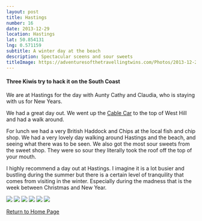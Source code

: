 ```yaml
---
layout: post
title: Hastings
number: 16
date: 2013-12-29
location: Hastings
lat: 50.854131
lng: 0.571159
subtitle: A winter day at the beach
description: Spectacular sceens and sour sweets
titleImage: https://adventuresofthetravellingtwins.com/Photos/2013-12-29-Hastings/cover-min.JPG
---
```


<h4>Three Kiwis try to hack it on the South Coast</h4>

We are at Hastings for the day with Aunty Cathy and Claudia, who is staying with us for New Years. 

We had a great day out. We went up the <a target="_blank" href="https://www.visit1066country.com/things-to-do/attractions/cliff-railways-east-hill-p1424931">Cable Car</a> to the top of West Hill and had a walk around. 

For lunch we had a very British Haddock and Chips at the local fish and chip shop. We had a very lovely day walking around Hastings and the beach, and seeing what there was to be seen. We also got the most sour sweets from the sweet shop. They were so sour they literally took the roof off the top of your mouth.

I highly recommend a day out at Hastings. I imagine it is a lot busier and bustling during the summer but there is a certain level of tranquility that comes from visiting in the winter. Especially during the madness that is the week between Christmas and New Year.

<img src="https://adventuresofthetravellingtwins.com/Photos/2013-12-29-Hastings/day11-min.JPG" class="image1">
<img src="https://adventuresofthetravellingtwins.com/Photos/2013-12-29-Hastings/day12-min.JPG" class="image1">
<img src="https://adventuresofthetravellingtwins.com/Photos/2013-12-29-Hastings/day13-min.JPG" class="image1">
<img src="https://adventuresofthetravellingtwins.com/Photos/2013-12-29-Hastings/day14-min.JPG" class="image1">
<img src="https://adventuresofthetravellingtwins.com/Photos/2013-12-29-Hastings/day15-min.JPG" class="image1">
<img src="https://adventuresofthetravellingtwins.com/Photos/2013-12-29-Hastings/day16-min.JPG" class="image1">

<a href="https://adventuresofthetravellingtwins.com/">Return to Home Page</a>
